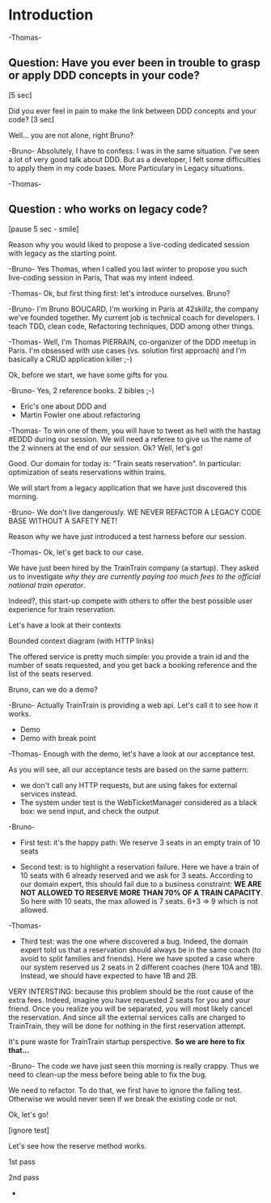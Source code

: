 # Introduction

-Thomas-
## Question: Have you ever been in trouble to grasp or apply DDD concepts in your code?
[5 sec]

Did you ever feel in pain to make the link between DDD concepts and your code?
[3 sec]

Well... you are not alone, right Bruno?

-Bruno-
Absolutely, I have to confess: I was in the same situation. I've seen a lot of very good talk about DDD. But as a developer, I felt some difficulties to apply them in my code bases. More Particulary in Legacy situations.

-Thomas-
## Question : who works on legacy code? 
[pause 5 sec - smile]

Reason why you would liked to propose a live-coding dedicated session with legacy as the starting point.

-Bruno-
Yes Thomas, when I called you last winter to propose you such live-coding session in Paris, That was my intent indeed.

-Thomas-
Ok, but first thing first: let's introduce ourselves. Bruno?

-Bruno-
I'm Bruno BOUCARD, I'm working in Paris at 42skillz, the company we've founded together. My current job is technical coach for developers. I teach TDD, clean code, Refactoring techniques, DDD among other things.

-Thomas-
Well, I'm Thomas PIERRAIN, co-organizer of the DDD meetup in Paris. I'm obsessed with use cases (vs. solution first approach) and I'm basically a CRUD application killer ;-)

Ok, before we start, we have some gifts for you.

-Bruno-
Yes, 2 reference books. 2 bibles ;-)
 - Eric's one about DDD
 and
 - Martin Fowler one about refactoring

-Thomas-
To win one of them, you will have to tweet as hell with the hastag #EDDD during our session. We will need a referee to give us the name of the 2 winners at the end of our session. Ok? Well, let's go!

Good. Our domain for today is: "Train seats reservation". In particular: optimization of seats reservations within trains.

We will start from a legacy application that we have just discovered this morning.

-Bruno-
We don't live dangerously. WE NEVER REFACTOR A LEGACY CODE BASE WITHOUT A SAFETY NET!

Reason why we have just introduced a test harness before our session.

-Thomas-
Ok, let's get back to our case.

We have just been hired by the TrainTrain company (a startup). They asked us to investigate *why they are currently paying too much fees to the official national train operator*.

Indeed?, this start-up compete with others to offer the best possible user experience for train reservation.

Let's have a look at their contexts

Bounded context diagram (with HTTP links)

The offered service is pretty much simple: you provide a train id and the number of seats requested, and you get back a booking reference and the list of the seats reserved.

Bruno, can we do a demo?

-Bruno-
Actually TrainTrain is providing a web api. Let's call it to see how it works.
 - Demo
 - Demo with break point


-Thomas-
Enough with the demo, let's have a look at our acceptance test.

As you will see, all our acceptance tests are based on the same pattern:
- we don't call any HTTP requests, but are using fakes for external services instead.
- The system under test is the WebTicketManager considered as a black box: we send input, and check the output


-Bruno-
- First test: it's the happy path: We reserve 3 seats in an empty train of 10 seats

- Second test: is to highlight a reservation failure. Here we have a train of 10 seats with 6 already reserved and we ask for 3 seats. According to our domain expert, this should fail due to a business constraint: __WE ARE NOT ALLOWED TO RESERVE MORE THAN 70% OF A TRAIN CAPACITY__. So here with 10 seats, the max allowed is 7 seats. 6+3 => 9 which is not allowed.

-Thomas-
- Third test: was the one where discovered a bug. Indeed, the domain expert told us that a reservation should always be in the same coach (to avoid to split families and friends). Here we have spoted a case where our system reserved us 2 seats in 2 different coaches (here 10A and 1B). Instead, we should have expected to have 1B and 2B.

VERY INTERSTING: because this problem should be the root cause of the extra fees. Indeed, imagine you have requested 2 seats for you and your friend. Once you realize you will be separated, you will most likely cancel the reservation. And since all the external services calls are charged to TrainTrain, they will be done for nothing in the first reservation attempt.

It's pure waste for TrainTrain startup perspective. __So we are here to fix that...__

-Bruno-
The code we have just seen this morning is really crappy. Thus we need to clean-up the mess before being able to fix the bug.

We need to refactor. To do that, we first have to ignore the falling test. Otherwise we would never seen if we break the existing code or not.

Ok, let's go!

[ignore test]

Let's see how the reserve method works.

1st pass

2nd pass

-  



